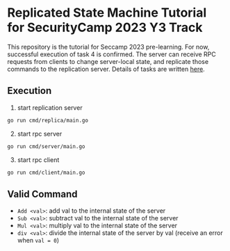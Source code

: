 # Replicated State Machine Tutorial for SecurityCamp 2023 Y3 Track

This repository is the tutorial for Seccamp 2023 pre-learning.
For now, successful execution of task 4 is confirmed.
The server can receive RPC requests from clients to change server-local state, and replicate those commands to the replication server.
Details of tasks are written [here](https://github.com/secamp-y3/tutorial.go).

## Execution

1. start replication server

```bash
go run cmd/replica/main.go
```

2. start rpc server

```bash
go run cmd/server/main.go
```

3. start rpc client

```bash
go run cmd/client/main.go
```

## Valid Command

- `Add <val>`: add val to the internal state of the server
- `Sub <val>`: subtract val to the internal state of the server
- `Mul <val>`: multiply val to the internal state of the server
- `div <val>`: divide the internal state of the server by val (receive an error when `val = 0`)
